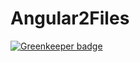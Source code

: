 # Angular2Files

[![Greenkeeper badge](https://badges.greenkeeper.io/chintan9/Angular2Files.svg)](https://greenkeeper.io/)
